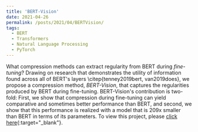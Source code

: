 ```yaml
---
title: 'BERT-Vision'
date: 2021-04-26
permalink: /posts/2021/04/BERTVision/
tags:
  - BERT
  - Transformers
  - Natural Language Processing
  - PyTorch
---
```



What compression methods can extract regularity from BERT during *fine-tuning*? Drawing on research that demonstrates the utility of information found across all of BERT's layers \citep{tenney2019bert, van2019does}, we propose a compression method, *BERT-Vision*, that captures the regularities produced by BERT during fine-tuning. BERT-Vision's contribution is two-fold: First, we show that compression during fine-tuning can yield comparative and sometimes better performance than BERT, and second, we show that this performance is realized with a model that is 209x smaller than BERT in terms of its parameters. To view this project, please [click here](https://github.com/afogarty85/BERTVision){:target="_blank"}.
